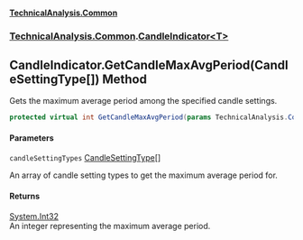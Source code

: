 #### [TechnicalAnalysis.Common](TechnicalAnalysis.Common.md 'TechnicalAnalysis.Common')
### [TechnicalAnalysis.Common](TechnicalAnalysis.Common.md#TechnicalAnalysis.Common 'TechnicalAnalysis.Common').[CandleIndicator&lt;T&gt;](CandleIndicator_T_.md 'TechnicalAnalysis.Common.CandleIndicator<T>')

## CandleIndicator<T>.GetCandleMaxAvgPeriod(CandleSettingType[]) Method

Gets the maximum average period among the specified candle settings.

```csharp
protected virtual int GetCandleMaxAvgPeriod(params TechnicalAnalysis.Common.CandleSettingType[] candleSettingTypes);
```
#### Parameters

<a name='TechnicalAnalysis.Common.CandleIndicator_T_.GetCandleMaxAvgPeriod(TechnicalAnalysis.Common.CandleSettingType[]).candleSettingTypes'></a>

`candleSettingTypes` [CandleSettingType](CandleSettingType.md 'TechnicalAnalysis.Common.CandleSettingType')[[]](https://docs.microsoft.com/en-us/dotnet/api/System.Array 'System.Array')

An array of candle setting types to get the maximum average period for.

#### Returns
[System.Int32](https://docs.microsoft.com/en-us/dotnet/api/System.Int32 'System.Int32')  
An integer representing the maximum average period.